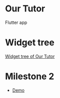 # Our Tutor
 Flutter app

# Widget tree
[Widget tree of Our Tutor](https://drive.google.com/file/d/1yXrBbN5EtxA5lk6BCDoICWBMED3kNYoY/view?usp=sharing)

# Milestone 2
- [Demo](https://youtu.be/7tLqTRNt_Is)